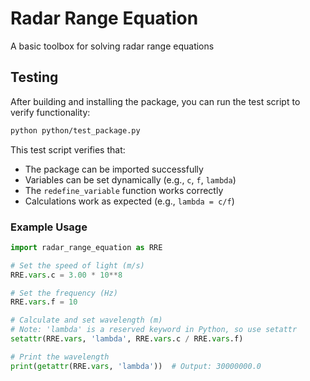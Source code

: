 # Radar Range Equation
A basic toolbox for solving radar range equations

## Testing

After building and installing the package, you can run the test script to verify functionality:

```bash
python python/test_package.py
```

This test script verifies that:
- The package can be imported successfully
- Variables can be set dynamically (e.g., `c`, `f`, `lambda`)
- The `redefine_variable` function works correctly
- Calculations work as expected (e.g., `lambda = c/f`)

### Example Usage

```python
import radar_range_equation as RRE

# Set the speed of light (m/s)
RRE.vars.c = 3.00 * 10**8

# Set the frequency (Hz)
RRE.vars.f = 10

# Calculate and set wavelength (m)
# Note: 'lambda' is a reserved keyword in Python, so use setattr
setattr(RRE.vars, 'lambda', RRE.vars.c / RRE.vars.f)

# Print the wavelength
print(getattr(RRE.vars, 'lambda'))  # Output: 30000000.0
```
